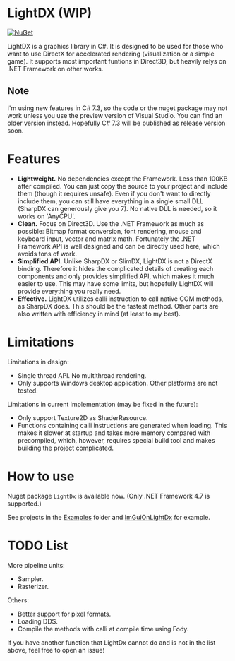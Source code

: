 # LightDX (WIP)
[![NuGet](https://img.shields.io/nuget/v/LightDx.svg)](https://www.nuget.org/packages/LightDx/)

LightDX is a graphics library in C#. It is designed to be used for those who want
to use DirectX for accelerated rendering (visualization or a simple game). It supports
most important funtions in Direct3D, but heavily relys on .NET Framework on other works.

## **Note**
I'm using new features in C# 7.3, so the code or the nuget package may not work unless
you use the preview version of Visual Studio. You can find an older version instead. 
Hopefully C# 7.3 will be published as release version soon.

# Features
* **Lightweight.**
No dependencies except the Framework. Less than 100KB after compiled. You can just
copy the source to your project and include them (though it requires unsafe). Even
if you don't want to directly include them, you can still have everything in a
single small DLL (SharpDX can generously give you 7). No native DLL is needed, so it
works on 'AnyCPU'.
* **Clean.**
Focus on Direct3D. Use the .NET Framework as much as possible: Bitmap format
conversion, font rendering, mouse and keyboard input, vector and matrix math.
Fortunately the .NET Framework API is well designed and can be directly used here,
which avoids tons of work.
* **Simplified API.**
Unlike SharpDX or SlimDX, LightDX is not a DirectX binding. Therefore it hides
the complicated details of creating each components and only provides simplified
API, which makes it much easier to use. This may have some limits, but hopefully 
LightDX will provide everything you really need.
* **Effective.**
LightDX utilizes calli instruction to call native COM methods, as
SharpDX does. This should be the fastest method. Other parts are also written with
efficiency in mind (at least to my best).

# Limitations
Limitations in design:
* Single thread API. No multithread rendering.
* Only supports Windows desktop application. Other platforms are not tested.

Limitations in current implementation (may be fixed in the future):
* Only support Texture2D as ShaderResource.
* Functions containing calli instructions are generated when loading. This makes it
slower at startup and takes more memory compared with precompiled, which, however,
requires special build tool and makes building the project complicated.

# How to use
Nuget package ```LightDx``` is available now. (Only .NET Framework 4.7 is supported.)

See projects in the [Examples](Examples) folder and
[ImGuiOnLightDx](https://github.com/acaly/ImGuiOnLightDx) for example.

# TODO List
More pipeline units:
* Sampler.
* Rasterizer.

Others:
* Better support for pixel formats.
* Loading DDS.
* Compile the methods with calli at compile time using Fody.

If you have another function that LightDx cannot do and is not in the list above, feel
free to open an issue!
